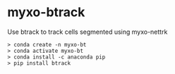 # myxo-btrack
Use btrack to track cells segmented using myxo-nettrk

    > conda create -n myxo-bt
    > conda activate myxo-bt
    > conda install -c anaconda pip
    > pip install btrack
